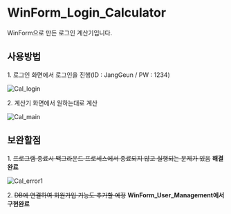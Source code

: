 # WinForm_Login_Calculator
WinForm으로 만든 로그인 계산기입니다.

## 사용방법

1\. 로그인 화면에서 로그인을 진행(ID : JangGeun / PW : 1234)


![Cal_login](https://user-images.githubusercontent.com/122774092/226604502-828f2eeb-7843-48a6-a354-173a39f728b7.JPG)


2\. 계산기 화면에서 원하는대로 계산


![Cal_main](https://user-images.githubusercontent.com/122774092/226604679-e1f146cc-5116-42b4-98d9-08838201d43d.JPG)


## 보완할점

1\. ~~프로그램 종료시 백그라운드 프로세스에서 종료되지 않고 실행되는 문제가 있음~~ **해결완료**


![Cal_error1](https://user-images.githubusercontent.com/122774092/226606008-35330cc7-0a26-45c9-af73-dea948c3dad7.JPG)


2\. ~~DB에 연결하여 회원가입 기능도 추가할 예정~~ **WinForm_User_Management에서 구현완료**
